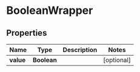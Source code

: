 

# BooleanWrapper


## Properties

Name | Type | Description | Notes
------------ | ------------- | ------------- | -------------
**value** | **Boolean** |  |  [optional]



